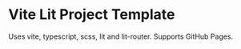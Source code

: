 # Vite Lit Project Template

Uses vite, typescript, scss, lit and lit-router.
Supports GitHub Pages.
